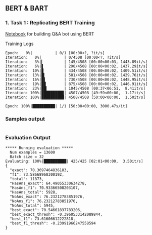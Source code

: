 ## BERT & BART

### 1. Task 1 : Replicating BERT Training

[Notebook](./session_09_bert/bert_qna/BERT_Tutorial_How_To_Build_a_Question_Answering_Bot.ipynb) for building Q&A bot using BERT

Training Logs
```
Epoch:   0%|          | 0/1 [00:00<?, ?it/s]
Iteration:   0%|          | 0/4508 [00:00<?, ?it/s]
Iteration:   3%|▎         | 145/4508 [00:00<00:03, 1443.89it/s]
Iteration:   6%|▋         | 290/4508 [00:00<00:02, 1437.29it/s]
Iteration:  10%|▉         | 434/4508 [00:00<00:02, 1409.51it/s]
Iteration:  13%|█▎        | 581/4508 [00:00<00:02, 1429.76it/s]
Iteration:  16%|█▌        | 730/4508 [00:00<00:02, 1448.95it/s]
Iteration:  19%|█▉        | 875/4508 [00:00<00:02, 1446.91it/s]
Iteration:  23%|██▎       | 1045/4508 [00:37<06:51,  8.41it/s]
Iteration: 100%|█████████▉| 4507/4508 [49:59<00:00,  1.17it/s]
Iteration: 100%|██████████| 4508/4508 [50:00<00:00,  1.50it/s]

Epoch: 100%|██████████| 1/1 [50:00<00:00, 3000.47s/it]

```
### Samples output

```
```

### Evaluation Output

```
***** Running evaluation *****
  Num examples = 13600
  Batch size = 32
Evaluating: 100%|██████████| 425/425 [02:01<00:00,  3.50it/s]
{
  "exact": 70.3697464836183,
  "f1": 73.58668968300192,
  "total": 11873,
  "HasAns_exact": 64.49055330634278,
  "HasAns_f1": 70.93366508203107,
  "HasAns_total": 5928,
  "NoAns_exact": 76.23212783851976,
  "NoAns_f1": 76.23212783851976,
  "NoAns_total": 5945,
  "best_exact": 70.54661837783206,
  "best_exact_thresh": -0.3960533142089844,
  "best_f1": 73.61606612222818,
  "best_f1_thresh": -0.23991966247558594
}
```

